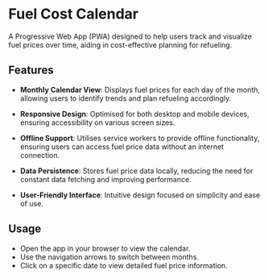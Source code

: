 # Fuel Cost Calendar

A Progressive Web App (PWA) designed to help users track and visualize fuel prices over time, aiding in cost-effective planning for refueling.

## Features

- **Monthly Calendar View**: Displays fuel prices for each day of the month, allowing users to identify trends and plan refueling accordingly.

- **Responsive Design**: Optimised for both desktop and mobile devices, ensuring accessibility on various screen sizes.

- **Offline Support**: Utilises service workers to provide offline functionality, ensuring users can access fuel price data without an internet connection.

- **Data Persistence**: Stores fuel price data locally, reducing the need for constant data fetching and improving performance.

- **User-Friendly Interface**: Intuitive design focused on simplicity and ease of use.

## Usage

- Open the app in your browser to view the calendar.
- Use the navigation arrows to switch between months.
- Click on a specific date to view detailed fuel price information.
